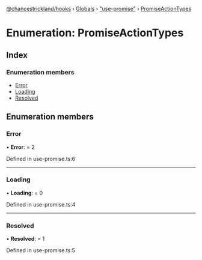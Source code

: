 [@chancestrickland/hooks](../README.md) › [Globals](../globals.md) › ["use-promise"](../modules/_use_promise_.md) › [PromiseActionTypes](_use_promise_.promiseactiontypes.md)

# Enumeration: PromiseActionTypes

## Index

### Enumeration members

* [Error](_use_promise_.promiseactiontypes.md#error)
* [Loading](_use_promise_.promiseactiontypes.md#loading)
* [Resolved](_use_promise_.promiseactiontypes.md#resolved)

## Enumeration members

###  Error

• **Error**: = 2

Defined in use-promise.ts:6

___

###  Loading

• **Loading**: = 0

Defined in use-promise.ts:4

___

###  Resolved

• **Resolved**: = 1

Defined in use-promise.ts:5

